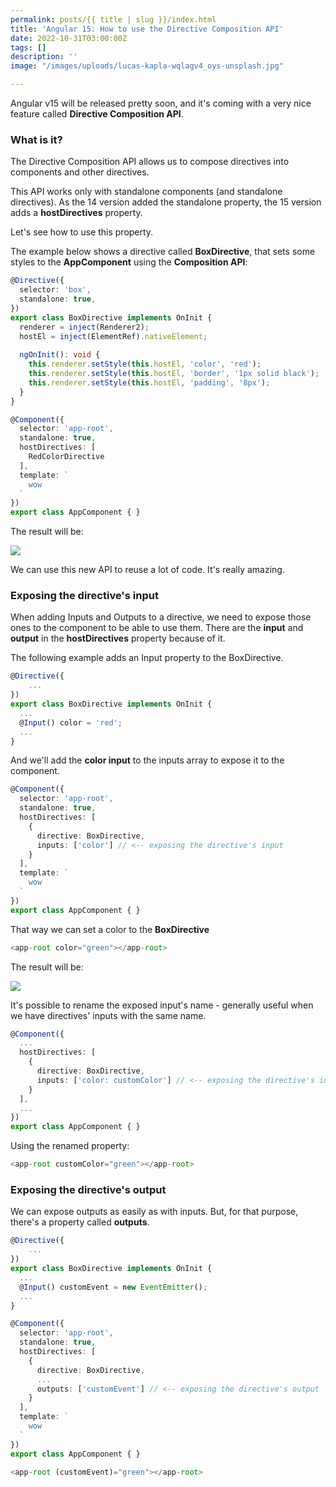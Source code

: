 ```yaml
---
permalink: posts/{{ title | slug }}/index.html
title: 'Angular 15: How to use the Directive Composition API'
date: 2022-10-31T03:00:00Z
tags: []
description: ''
image: "/images/uploads/lucas-kapla-wqlagv4_oys-unsplash.jpg"

---
```

Angular v15 will be released pretty soon, and it's coming with a very nice feature called **Directive Composition API**.

### What is it?

The Directive Composition API allows us to compose directives into components and other directives.

This API works only with standalone components (and standalone directives). As the 14 version added the standalone property, the 15 version adds a **hostDirectives** property.

Let's see how to use this property.

The example below shows a directive called **BoxDirective**, that sets some styles to the **AppComponent** using the **Composition API**:

```ts
@Directive({
  selector: 'box',
  standalone: true,
})
export class BoxDirective implements OnInit {
  renderer = inject(Renderer2);
  hostEl = inject(ElementRef).nativeElement;
  
  ngOnInit(): void {
    this.renderer.setStyle(this.hostEl, 'color', 'red');
    this.renderer.setStyle(this.hostEl, 'border', '1px solid black');
    this.renderer.setStyle(this.hostEl, 'padding', '8px');
  }
}
```

```ts
@Component({
  selector: 'app-root',
  standalone: true,
  hostDirectives: [
    RedColorDirective
  ],
  template: `
    wow
  `
})
export class AppComponent { }
```

The result will be:

![](/images/uploads/result1.PNG)

We can use this new API to reuse a lot of code. It's really amazing.

### Exposing the directive's input

When adding Inputs and Outputs to a directive, we need to expose those ones to the component to be able to use them. There are the **input** and **output** in the **hostDirectives** property because of it.

The following example adds an Input property to the BoxDirective.

```ts
@Directive({
	...
})
export class BoxDirective implements OnInit {
  ...
  @Input() color = 'red';
  ...
}
```

And we'll add the **color input** to the inputs array to expose it to the component.

```ts
@Component({
  selector: 'app-root',
  standalone: true,
  hostDirectives: [
    { 
      directive: BoxDirective,
      inputs: ['color'] // <-- exposing the directive's input
    }
  ],
  template: `
    wow
  `
})
export class AppComponent { }
```

That way we can set a color to the **BoxDirective**

```ts
<app-root color="green"></app-root>
```

The result will be:

![](/images/uploads/result2.PNG)

It's possible to rename the exposed input's name - generally useful when we have directives' inputs with the same name.

```ts
@Component({
  ...
  hostDirectives: [
    { 
      directive: BoxDirective,
      inputs: ['color: customColor'] // <-- exposing the directive's input
    }
  ],
  ...
})
export class AppComponent { }
```

Using the renamed property:

```ts
<app-root customColor="green"></app-root>
```

### Exposing the directive's output 

We can expose outputs as easily as with inputs. But, for that purpose, there's a property called **outputs**.

```ts
@Directive({
	...
})
export class BoxDirective implements OnInit {
  ...
  @Input() customEvent = new EventEmitter();
  ...
}
```

```ts
@Component({
  selector: 'app-root',
  standalone: true,
  hostDirectives: [
    { 
      directive: BoxDirective,
      ...
      outputs: ['customEvent'] // <-- exposing the directive's output
    }
  ],
  template: `
    wow
  `
})
export class AppComponent { }
```

```ts
<app-root (customEvent)="green"></app-root>
```